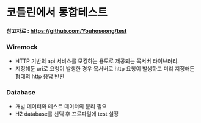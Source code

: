 # 코틀린에서 통합테스트
#### 참고자료 : https://github.com/Youhoseong/test

### Wiremock
- HTTP 기반의 api 서비스를 모킹하는 용도로 제공되는 목서버 라이브러리.
- 지정해둔 uri로 요청이 발생한 경우 목서버로 http 요청이 발생하고 미리 지정해둔 형태의 http 응답 반환

### Database
- 개발 데이터와 테스트 데이터의 분리 필요 
- H2 database를 선택 후 프로파일에 test 설정
